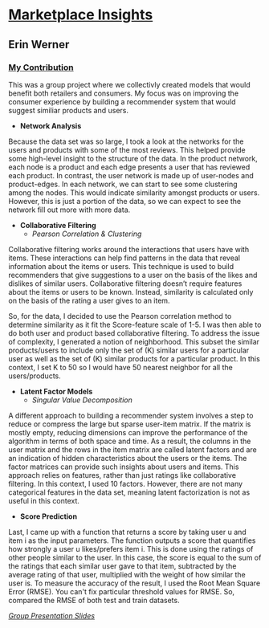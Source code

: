 # [Marketplace Insights](https://github.com/etwernerMIDS/Machine_Learning/tree/master/Projects/Final%20Project/marketplace_insights)

## Erin Werner

### [My Contribution](https://github.com/etwernerMIDS/Machine_Learning/tree/master/Projects/Final%20Project/marketplace_insights/rec_sys)

This was a group project where we collectivly created models that would benefit both retailers and consumers. My focus was on improving the consumer experience by building a recommender system that would suggest similiar products and users.

* **Network Analysis**

Because the data set was so large, I took a look at the networks for the users and products with some of the most reviews. This helped provide some high-level insight to the structure of the data. In the product network, each node is a product and each edge presents a user that has reviewed each product. In contrast, the user network is made up of user-nodes and product-edges. In each network, we can start to see some clustering among the nodes. This would indicate similarity amongst products or users. However, this is just a portion of the data, so we can expect to see the network fill out more with more data.

* **Collaborative Filtering**
  * *Pearson Correlation & Clustering* 

Collaborative filtering works around the interactions that users have with items. These interactions can help find patterns in the data that reveal information about the items or users. This technique is used to build recommenders that give suggestions to a user on the basis of the likes and dislikes of similar users. Collaborative filtering doesn’t require features about the items or users to be known. Instead, similarity is calculated only on the basis of the rating a user gives to an item. 

So, for the data, I decided to use the Pearson correlation method to determine similarity as it fit the Score-feature scale of 1-5. I was then able to do both user and product based collaborative filtering. To address the issue of complexity, I generated a notion of neighborhood. This subset the similar products/users to include only the set of (K) similar users for a particular user as well as the set of (K) similar products for a particular product. In this context, I set K to 50 so I would have 50 nearest neighbor for all the users/products.

* **Latent Factor Models**
  * *Singular Value Decomposition*
  
A different approach to building a recommender system involves a step to reduce or compress the large but sparse user-item matrix. If the matrix is mostly empty, reducing dimensions can improve the performance of the algorithm in terms of both space and time. As a result, the columns in the user matrix and the rows in the item matrix are called latent factors and are an indication of hidden characteristics about the users or the items. The factor matrices can provide such insights about users and items. This approach relies on features, rather than just ratings like collaborative filtering. In this context, I used 10 factors. However, there are not many categorical features in the data set, meaning latent factorization is not as useful in this context.

* **Score Prediction**

Last, I came up with a function that returns a score by taking user u and item i as the input parameters. The function outputs a score that quantifies how strongly a user u likes/prefers item i. This is done using the ratings of other people similar to the user. In this case, the score is equal to the sum of the ratings that each similar user gave to that item, subtracted by the average rating of that user, multiplied with the weight of how similar the user is. To measure the accuracy of the result, I used the Root Mean Square Error (RMSE). You can't fix particular threshold values for RMSE. So, compared the RMSE of both test and train datasets. 

*[Group Presentation Slides](https://docs.google.com/presentation/d/1ln0FKlLTTXQ1nCd-Q4Ot7ZrJhhrg0XdUfuA-YjJpk40/edit#slide=id.g8f23a824b8_0_1)*
